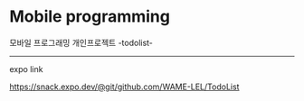# Mobile programming
모바일 프로그래밍 개인프로젝트 -todolist-



---
expo link

https://snack.expo.dev/@git/github.com/WAME-LEL/TodoList
